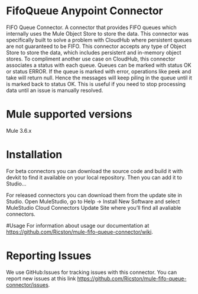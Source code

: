 # FifoQueue Anypoint Connector

FIFO Queue Connector. A connector that provides FIFO queues which internally uses the Mule Object Store to store the data. This connector was specifically
built to solve a problem with CloudHub where persistent queues are not guaranteed to be FIFO. This connector accepts any type of Object Store to store the
data, which includes persistent and in-memory object stores. To compliment another use case on CloudHub, this connector associates a status with each queue.
Queues can be marked with status OK or status ERROR. If the queue is marked with error, operations like peek and take will return null. Hence the messages
will keep piling in the queue until it is marked back to status OK. This is useful if you need to stop processing data until an issue is manually resolved.

# Mule supported versions

Mule 3.6.x

# Installation 
For beta connectors you can download the source code and build it with devkit to find it available on your local repository. Then you can add it to Studio…<TBD>

For released connectors you can download them from the update site in Studio. 
Open MuleStudio, go to Help → Install New Software and select MuleStudio Cloud Connectors Update Site where you’ll find all avaliable connectors.

#Usage
For information about usage our documentation at https://github.com/Ricston/mule-fifo-queue-connector/wiki.

# Reporting Issues

We use GitHub:Issues for tracking issues with this connector. You can report new issues at this link https://github.com/Ricston/mule-fifo-queue-connector/issues.